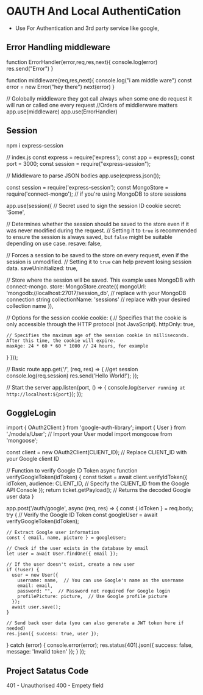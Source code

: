# OAUTH And Local AuthentiCation

- Use For Authentication and 3rd party service like google,

## Error Handling middleware

function ErrorHandler(error,req,res,next){
console.log(error)
res.send("Error")
}

function middleware(req,res,next){
console.log("i am middle ware")
const error = new Error("hey there")
next(error)
}

// Golobally middleware they got call always when some one do request it will run or called one every request
//Orders of middlerware matters
app.use(middleware)
app.use(ErrorHandler)

## Session

npm i express-session

// index.js
const express = require('express');
const app = express();
const port = 3000;
const session = require("express-session");

// Middleware to parse JSON bodies
app.use(express.json());

const session = require('express-session');
const MongoStore = require('connect-mongo'); // if you're using MongoDB to store sessions

app.use(session({
// Secret used to sign the session ID cookie
secret: 'Some',

// Determines whether the session should be saved to the store even if it was never modified during the request.
// Setting it to `true` is recommended to ensure the session is always saved, but `false` might be suitable depending on use case.
resave: false,

// Forces a session to be saved to the store on every request, even if the session is unmodified.
// Setting it to `true` can help prevent losing session data.
saveUninitialized: true,

// Store where the session will be saved. This example uses MongoDB with connect-mongo.
store: MongoStore.create({
mongoUrl: 'mongodb://localhost:27017/session_db', // replace with your MongoDB connection string
collectionName: 'sessions' // replace with your desired collection name
}),

// Options for the session cookie
cookie: {
// Specifies that the cookie is only accessible through the HTTP protocol (not JavaScript).
httpOnly: true,

    // Specifies the maximum age of the session cookie in milliseconds. After this time, the cookie will expire.
    maxAge: 24 * 60 * 60 * 1000 // 24 hours, for example

}
}));

// Basic route
app.get('/', (req, res) => {
//get session
console.log(req.session)
res.send('Hello World!');
});

// Start the server
app.listen(port, () => {
console.log(`Server running at http://localhost:${port}`);
});

## GoggleLogin

import { OAuth2Client } from 'google-auth-library';
import { User } from './models/User'; // Import your User model
import mongoose from 'mongoose';

const client = new OAuth2Client(CLIENT_ID); // Replace CLIENT_ID with your Google client ID

// Function to verify Google ID Token
async function verifyGoogleToken(idToken) {
const ticket = await client.verifyIdToken({
idToken,
audience: CLIENT_ID, // Specify the CLIENT_ID from the Google API Console
});
return ticket.getPayload(); // Returns the decoded Google user data
}

app.post('/auth/google', async (req, res) => {
const { idToken } = req.body;
try {
// Verify the Google ID Token
const googleUser = await verifyGoogleToken(idToken);

    // Extract Google user information
    const { email, name, picture } = googleUser;

    // Check if the user exists in the database by email
    let user = await User.findOne({ email });

    // If the user doesn't exist, create a new user
    if (!user) {
      user = new User({
        username: name,  // You can use Google's name as the username
        email: email,
        password: "",  // Password not required for Google login
        profilePicture: picture,  // Use Google profile picture
      });
      await user.save();
    }

    // Send back user data (you can also generate a JWT token here if needed)
    res.json({ success: true, user });

} catch (error) {
console.error(error);
res.status(401).json({ success: false, message: 'Invalid token' });
}
});

## Project Satatus Code

401 - Unauthorised
400 - Empety field
